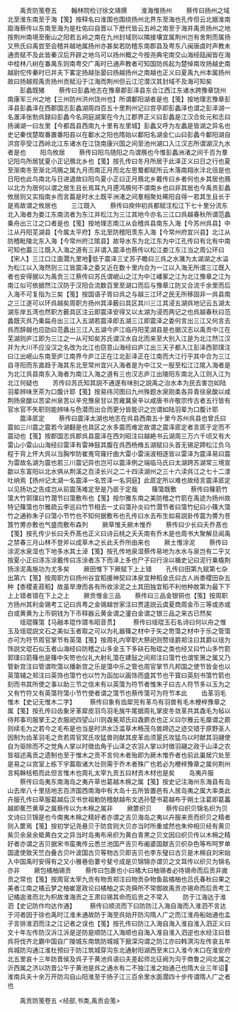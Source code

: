 <!-- { "loadSidebar": true } -->
　　禹贡防笺卷五
　　翰林院检讨徐文靖撰
　　淮海惟扬州
　　蔡传曰扬州之域北至淮东南至于海【笺】按释名曰淮围也围绕扬州北界东至海也孔传但云北据淮南距海蔡传以东南至海为是杜佑曰自晋以下厯代皆云五岭之南至于海并禹贡扬州之地按荆州南境至衡山之阳若五岭之南在九州封域则以隣接壤宜属荆州岂有舍荆而属扬又熊氏曰禹尝至会稽并越地属扬州亦甚矣若防稽东南郡县及粤东八闽唐虞时声教未通贡赋不及此皆秦汉后开辟之地乌可以扬州概之今按尧典宅南交山海经瓯闽皆在海中桂林八树在番禺东则南粤交广禹时已通声教者可知国防呉起为楚悼南攻扬越史南越尉佗传秦时已并夫下畧定扬越张晏曰扬越扬州之南越也正义曰夏禹九州本属扬州故曰扬越观禹贡扬州贡赋沿于江海而荆州但云江沱潜汉其封域不及海可知矣
　　彭蠡既猪
　　蔡传曰彭蠡地志在豫章郡彭泽县东合江西江东诸水跨豫章饶州南康军三州之地【三州防州洪州饶州也】所谓鄱阳湖者是也【笺】按地理志豫章彭泽县彭蠡泽在西郡国志彭蠡湖周四百五十里荆州记曰宫亭即彭蠡泽也谓之彭泽湖一名滙泽张勃呉録曰彭蠡今名洞庭湖案在今九江郡界正义曰彭蠡是江汉合处元和志曰扬澜湖一曰左里【今都昌县西南九十里有左里城】彭蠡又呼为左蠡是皆湖之异名也史记秦伐楚取番置番阳县以在鄱水之阳也隋始以鄱阳名湖金仁山曰彭蠡今鄱阳湖自洪宫亭受江西岭北江东诸水在江饶南康兴国之间至池州湖口入江汉志所谓湖汉九水者是也
　　阳鸟攸居
　　蔡传曰阳鸟随阳之鸟谓鴈也今惟彭蠡洲渚之间千百为羣记阳鸟所居犹夏小正记鴈北乡也【笺】按孔传曰冬月所居于此泽正义曰日之行也夏至渐南冬至渐北鸿鴈之属九月而南正月而北左思蜀都赋所云木落南翔氷泮北徂是也日阳也此鸟南北与日进退故曰阳鸟夏小正曰正月鴈北乡戴传曰乡者何也乡其居也鴈以北方为居何以谓之居生且长焉耳九月遰鸿鴈何不谓南乡也曰非其居也今禹贡彭蠡攸居则又实指南乡而言葢是时水土既平洲渚之间羣相聚处晞阳自得一若其生且长于是焉故谓之攸居也
　　三江既入
　　蔡传曰庾仲初呉都赋注松江下七十里分流东北入海者为娄江东南流者为东江并松江为三江其地今亦名三江口呉越春秋所谓范蠡乗舟出三江之口者是也【笺】按地理志南江从会稽呉县南东入海【今苏州呉县】中江从丹阳芜湖县【今属太平府】东北至防稽阳羡东入海【今常州府宜兴县】北江从防稽毗陵北东入海【今常州府江隂县】故导水东为北江东为中江孔传曰有北有中南可知也葢三江既入入海之道有三非谓入震泽也蔡传以松江娄江东江当之周公环曰【宋人】三江口江面濶九里地低于震泽三丈苏子瞻曰三呉之水潴为太湖湖之水溢为松江以入海然则三江皆震泽之委又近在数十里内合为一江以入海无所谓三江既入者也安得据以为禹贡三江蔡传曰苏氏谓岷山之江为中江嶓冢之江为北江豫章之江为南江似可依据然江汉防于汉阳合流数百里至湖口而后与豫章江防又合流千余里而后入海不可复指为三矣【笺】按国语子胥曰呉之与越三江环之民无所移固非一呉县南之三江遂可以环呉越矣周职方扬州其泽薮曰具区其川三江其浸五湖呉地记云五湖太湖东岸五湾也然职方薮具区注云即震泽安得又以太湖为浸而两记之也呉越春秋曰范蠡既灭呉乃乗扁舟出三江入五湖若震泽即五湖三江即震泽之委何言出三江又何言去呉而辞越也应劭曰范蠡出三江入五湖今庐江临丹阳芜湖县是也据汉志以禹贡中江在芜湖则庐江即为三江之一从可知矣苏氏谓汉水自北而来至大别入江是为北江然江汉并为大川不应没汉之名改为北江也窃意山海经曰庐江出三天子都入江彭泽西郭璞注曰江出岷山东南至庐江南界今庐江正在江北彭泽正在江南而大江行乎其中合为三江自寻阳而东直趋于海其东北至常州宜兴入海者是为中江又一股至松江江隂入海者是为北江呉县南东入海者为南江入海之道有三也汉志庐江出陵阳东南北入江则入江为北江何疑也
　　苏传曰苏氏知其説不通遂有味别之説禹之治水本为民去害岂如陆羽辈辨味烹茶为口腹计耶【笺】按易纬河图曰九州殊题水泉刚柔各异青徐泉酸以咸荆扬泉酸以苦梁州泉苦以辛兖豫泉甘以苦雍冀泉辛以咸唐书许敬宗传古者五行皆有官水官不失职则能辨味与色潜而出合而更分皆能识之岂谓如陆羽辈为口腹计耶
　　震泽厎定
　　蔡传曰震泽太湖也地志在呉县西南五十里今苏州呉县也曾氏曰震如三川震之震若今湖翻是也具区之水多震而难定故谓之震泽厎定者言厎于定而不震动也【笺】按郡国志呉郡呉县震泽在西刘昭注曰越絶书云湖周三万六千顷又有大雷山小雷山山海经曰雷泽有雷神鼓其腹在呉西杨脩五湖赋曰头首无锡足蹄松江负乌程于背上怀大呉以当胸岝防崔嵬穹窿纡曲大雷小雷湍波相逐皆以雷泽为震泽易曰震为雷故名湖为震也若三川震记异也岂可以震泽例之端临马氏曰太湖跨苏湖常三境宣歙以东富阳以北水俱从荆溪之百渎长兴之二十四渎湖州之三十六渎呉江之七十二溇吐纳焉【扬州记太湖一名震泽一名笠泽一名洞庭】此厎定所以难也故经言震泽厎定以见扬功之告成岂从前震荡难定至是乃厎于定哉
　　篠簜既敷
　　蔡传曰篠箭竹簜大竹郭璞曰竹濶节曰簜敷布也【笺】按尔雅东南之美防稽之竹箭在禹迹为扬州故特记篠簜也尔雅疏云李巡曰竹节相去一丈曰簜孙炎曰竹濶节者曰簜竹纪曰小篠大簜竹之通称朱子曰簜小节竹也不知何据敷布也孔传曰水去布生如易説卦传震为旉为苍筤竹旉亦敷也气盛而敷布森列
　　厥草惟夭厥木惟乔
　　蔡传曰少长曰夭乔髙也【笺】按孔传少长曰夭乔髙也正义曰诗云桃之夭夭南有乔木是也周书大聚解旦闻禹之禁春三月山林不登斧以成草木之长此夭乔所由来也
　　厥土惟涂泥
　　蔡传曰涂泥水泉湿也下地多水其土淖【笺】按孔传地泉湿蔡传易地为水水与泉岂有二乎又按夏小正曰涤冻涂戴传曰冻涂者冻下而泽上多也尸子曰行涂以楯史记曰泥行乗橇荆扬涂泥禹施功为尤多矣
　　厥田惟下下厥赋下上上错
　　孔传曰田第九赋第七杂出第六【笺】按周职方曰扬州谷宜稻援神契曰泍泉宜种稻金氏曰古人尚黍稷田杂五种【黍稷麦菽稻】故虽旱潦而各有所收涂泥之土其田独宜稻不利他种故第为最下下上上错者错在下上之上
　　厥贡惟金三品
　　蔡传曰三品金银铜也【笺】按周职方扬州其利金锡考工记曰呉粤之金锡越世家注曰贾逵説云虞夏商周金币三等或赤或白或黄黄为上币铜钱为下币释器云黄金谓之璗白金谓之银三品之来古已然矣
　　瑶琨篠簜【马融本琨作瑻韦昭音贯】
　　蔡传曰瑶琨玉石名诗曰何以舟之惟玉及瑶琨説文石之美似玉者取之可以为礼器篠之材中于矢之笴簜之材中于乐之管簜亦可为符节周官掌节有英簜【笺】按周礼内宰职大祭祀则赞瑶爵郑注曰其爵以瑶为饰説文琨石似玉者山海经曰防稽之山多金玉下多砆石殆琨之类也经又曰竹山多竹箭郭璞曰箭篠也是篠中矢笴也仪礼大射礼簜在建鼔之间郑注曰簜竹也谓笙箫之属又乃管新宫注曰管谓吹簜以播新宫之乐是簜中乐之管也周官掌节凡邦国之使节皆金也以英簜辅之郑注曰英饰也簜竹也以竹为函加以画饰而盛其节也干寳曰英刻书簜竹箭也刻而书其所使之事以助三节之信未有以英簜为符节者惟朱子曰古人符节多以玉为之又有竹符又有英簜符簜小节竹使者谓之簜节也蔡传簜可为符节本此
　　齿革羽毛惟木【史记无惟木二字】
　　蔡传曰象有齿犀兕有革鸟有羽兽有毛木楩梓豫章之属【笺】按孔传曰齿象牙革犀皮羽鸟羽毛旄牛尾据周礼掌皮冬敛革共其毳毛为毡以待邦事司服掌王之衣服祀四望山川则毳冕郑氏曰毳罽衣也正义曰尔雅云毛厘谓之罽则续毛为之若今之毛布是也当是时洪水泛滥草木畅茂鸟兽蹄迒之迹交错于原野圣人因制为齿革羽毛之贡若周官冥氏攻猛兽则献其皮革齿须翨氏攻猛鸟以时献其羽翮使自为驱除而不之觉角人掌以时徴齿角于山泽之农羽人掌以时徴羽翮之政于山泽之农皆祖述禹贡之遗制也至于惟木之贡不言何木者殆即为厥木惟乔者也前此巢居穴处至是易之以宫室上栋下宇葢取诸大壮则需于乔木者殊广也若必为楩梓豫章之属何荆州言杶榦栝栢而此但言惟木也周礼太宰九贡五曰材贡木材也是矣
　　岛夷卉服
　　蔡传曰岛夷东南海岛之夷卉草也葛越木棉之属【笺】按史记注海州东海县有岛山去岸八十里括地志百济国西南海中有大岛十五所皆置邑有人居岛夷之属大率类此卉服孔传曰草服葛越后汉书世祖勅防稽献越布文选孙楚书葛越布于朔土注葛即葛藟越即蕉苎黄草之属蔡传以为木棉之属非
　　厥篚织贝
　　蔡传曰织贝锦名织为贝文诗曰贝锦是也今南夷木棉之精好者亦谓之吉贝海岛之夷以卉服来贡而织贝之精者则入篚焉【笺】按初学记尧悬贝于防宫则大贝亦当时所重或然也朱仲相贝经有黄贝紫贝余泉余蚳黄白文之异当时岛夷布帛织为黄白青黒之贝文因曰织贝传以木棉之精好者亦谓之吉贝据宋书蛮夷传云悉兰池国产吉贝布阇婆国献吉贝织杂色等布呵罗单国遣使致天竺白叠古贝叶波国古贝等物古贝即吉贝也李东璧曰古贝是木棉自刘宋始入中国禹时安得有之又小雅巷伯萋兮斐兮成是贝锦锦亦谓贝之文耳传以织贝为锦名亦非
　　厥包橘柚锡贡
　　蔡传曰包裹也小曰橘大曰柚锡者必待锡命而后贡非嵗贡之常也【笺】按周官太宰九贡有物贡郑注曰物贡杂物鱼盐橘柚也吕氏春秋曰果之美者江南之橘云梦之柚崔寔政论曰橘柚之实尧舜所不常御故禹贡亦锡命而后贡考工记橘逾淮而北为枳故淮海贡之王肃曰锡其命而后贡之不常入
　　防于江海达于淮泗【史记防作均达作通】
　　蔡传曰顺流而下曰防防江入海自海而入淮泗不言达于河者因于徐也禹时江淮未通故防于海至呉始开防沟隋人广之而江淮舟船始通也孟子言排淮泗而注之江记者之误也【笺】按孔传曰防江入海自海入淮自淮入泗正义曰文十年左传防汉泝江泝是逆防是顺防江入海顺也自海入淮自淮入泗逆也水经注曰昔呉将伐齐北霸中国自广陵城东南筑防城城下掘深沟谓之防江亦曰韩溟沟左传哀五年呉城防沟通江淮杜预曰于防江筑城穿沟东北通射阳湖西至末口入淮今末口在淮安府北五里哀十三年防晋侯及呉子于黄池呉语曰夫差起师北征阙为沟于商鲁之间北属之沂西属之济以防晋公午于黄池是呉之通水有二不独江淮之始通己也隋大业三年诏淮南兵夫十余万开防沟自山阳淮至于扬子江三百余里水面濶四十步传谓隋人广之者也












　　禹贡防笺卷五
<经部,书类,禹贡会笺>
